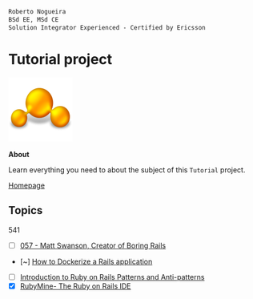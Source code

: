 ```
Roberto Nogueira  
BSd EE, MSd CE
Solution Integrator Experienced - Certified by Ericsson
```
# Tutorial project

![tutorial image](images/tutorial.png)

**About**

Learn everything you need to about the subject of this `Tutorial` project.

[Homepage](https://rubyweekly.com/latest)

## Topics

541

* [ ] [057 - Matt Swanson, Creator of Boring Rails](https://railswithjason.simplecast.fm/matt-swanson)
* [~] [How to Dockerize a Rails application](https://www.codewithjason.com/dockerize-rails-application/)
* [ ] [Introduction to Ruby on Rails Patterns and Anti-patterns](https://blog.appsignal.com/2020/08/05/introduction-to-ruby-on-rails-patterns-and-anti-patterns.html)
* [x] [RubyMine- The Ruby on Rails IDE](https://www.jetbrains.com/ruby/)
```
